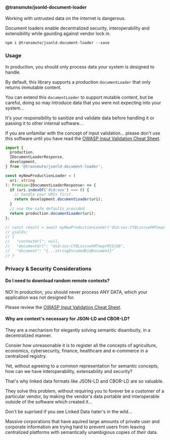 #### @transmute/jsonld-document-loader

Working with untrusted data on the internet is dangerous.

Document loaders enable decentralized security, interoperability and extensibility while gaurding against vendor lock in.

```
npm i @transmute/jsonld-document-loader --save
```

### Usage

In production, you should only process data your system is designed to handle.

By default, this library supports a production `documentLoader` that only returns immutable content.

You can extend this `documentLoader` to support mutable content, but be careful, doing so may introduce data that you were not expecting into your system...

It's your responsibility to sanitize and validate data before handling it or passing it to other internal software...

If you are unfamilar with the concept of input validation... please don't use this software until you have read the [OWASP Input Validation Cheat Sheet](https://cheatsheetseries.owasp.org/cheatsheets/Input_Validation_Cheat_Sheet.html).

```ts
import {
  production,
  IDocumentLoaderResponse,
  development,
} from '@transmute/jsonld-document-loader';

const myNewProductionLoader = (
  uri: string
): Promise<IDocumentLoaderResponse> => {
  if (uri.indexOf('did:sov') === 0) {
    // handle your URIs first.
    return development.documentLoader(uri);
  }
  // use the safe defaults provided
  return production.documentLoader(uri);
};

// const result = await myNewProductionLoader('did:sov:CYQLsccvwhMTowprMjGjQ6)
// yields:
// {
//   "contextUrl": null,
//   "documentUrl": "did:sov:CYQLsccvwhMTowprMjGjQ6",
//   "document": "{...stringEncodedDidDocument}"
// }
```

### Privacy & Security Considerations

#### Do I need to download random remote contexts?

NO! In production, you should never process ANY DATA, which your application was not designed for.

Please review the [OWASP Input Validation Cheat Sheet](https://cheatsheetseries.owasp.org/cheatsheets/Input_Validation_Cheat_Sheet.html).

#### Why are context's necessary for JSON-LD and CBOR-LD?

They are a mechanism for elegantly solving semantic disambuity, in a decentralized manner.

Consier how unreasonable it is to register all the concepts of agriculture, economics, cybersecurity, finance, healthcare and e-commerce in a centralized registry.

Yet, without agreeing to a common representation for semantic concepts, how can we have interoperability, extensability and security?

That's why linked data formats like JSON-LD and CBOR-LD are so valuable.

They solve this problem, without requiring you to forever be a customer of a particular vendor, by making the vendor's data portable and interoperable outside of the software which created it...

Don't be suprised if you see Linked Data hater's in the wild...

Massive corporations that have aquired large amounts of private user and corporate information are trying hard to prevent users from leaving centralized platforms with semantically unambigious copies of _their_ data.
